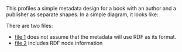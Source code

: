 This profiles a simple metadata design for a book with an author and a publisher as separate shapes. In a simple diagram, it looks like:


There are two files: 
* [file 1](simpleBook2.csv) does not assume that the metadata will use RDF as its format. 
* [file 2](simpleBook2RDF.csv) includes RDF node information





